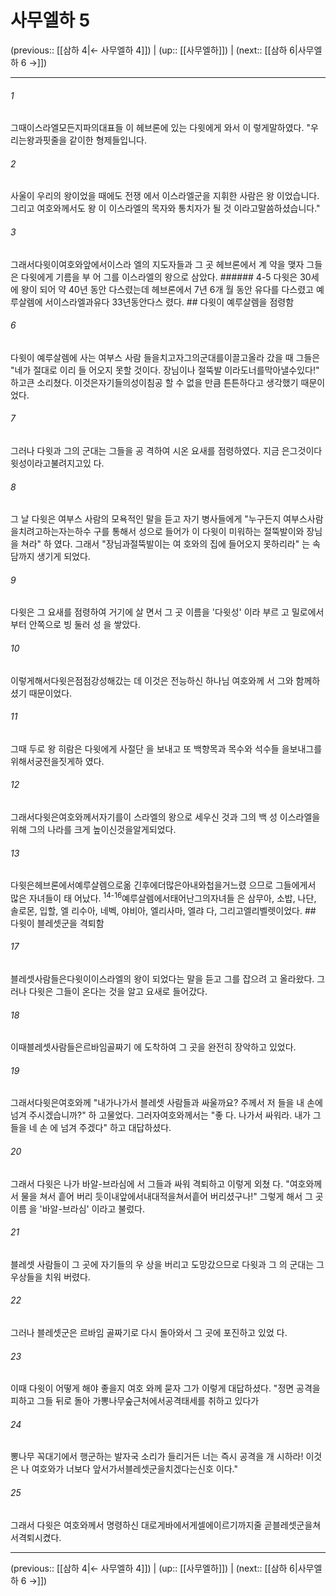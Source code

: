 # 사무엘하 5

(previous:: [[삼하 4|← 사무엘하 4]]) | (up:: [[사무엘하]]) | (next:: [[삼하 6|사무엘하 6 →]])

***




###### 1 

그때이스라엘모든지파의대표들 이 헤브론에 있는 다윗에게 와서 이 렇게말하였다. "우리는왕과핏줄을 같이한 형제들입니다. 



###### 2 

사울이 우리의 왕이었을 때에도 전쟁 에서 이스라엘군을 지휘한 사람은 왕 이었습니다. 그리고 여호와께서도 왕 이 이스라엘의 목자와 통치자가 될 것 이라고말씀하셨습니다." 



###### 3 

그래서다윗이여호와앞에서이스라 엘의 지도자들과 그 곳 헤브론에서 계 약을 맺자 그들은 다윗에게 기름을 부 어 그를 이스라엘의 왕으로 삼았다. ###### 4-5 다윗은 30세에 왕이 되어 약 40년 동안 다스렸는데 헤브론에서 7년 6개 월 동안 유다를 다스렸고 예루살렘에 서이스라엘과유다 33년동안다스 렸다. ## 다윗이 예루살렘을 점령함 



###### 6 

다윗이 예루살렘에 사는 여부스 사람 들을치고자그의군대를이끌고올라 갔을 때 그들은 "네가 절대로 이리 들 어오지 못할 것이다. 장님이나 절뚝발 이라도너를막아낼수있다!" 하고큰 소리쳤다. 이것은자기들의성이침공 할 수 없을 만큼 튼튼하다고 생각했기 때문이었다. 



###### 7 

그러나 다윗과 그의 군대는 그들을 공 격하여 시온 요새를 점령하였다. 지금 은그것이다윗성이라고불려지고있 다. 



###### 8 

그 날 다윗은 여부스 사람의 모욕적인 말을 듣고 자기 병사들에게 "누구든지 여부스사람을치려고하는자는하수 구를 통해서 성으로 들어가 이 다윗이 미워하는 절뚝발이와 장님을 쳐라" 하 였다. 그래서 "장님과절뚝발이는 여 호와의 집에 들어오지 못하리라" 는 속 담까지 생기게 되었다. 



###### 9 

다윗은 그 요새를 점령하여 거기에 살 면서 그 곳 이름을 '다윗성' 이라 부르 고 밀로에서부터 안쪽으로 빙 둘러 성 을 쌓았다. 



###### 10 

이렇게해서다윗은점점강성해갔는 데 이것은 전능하신 하나님 여호와께 서 그와 함께하셨기 때문이었다. 



###### 11 

그때 두로 왕 히람은 다윗에게 사절단 을 보내고 또 백향목과 목수와 석수들 을보내그를위해서궁전을짓게하 였다. 



###### 12 

그래서다윗은여호와께서자기를이 스라엘의 왕으로 세우신 것과 그의 백 성 이스라엘을 위해 그의 나라를 크게 높이신것을알게되었다. 



###### 13 

다윗은헤브론에서예루살렘으로옮 긴후에더많은아내와첩을거느렸 으므로 그들에게서 많은 자녀들이 태 어났다. <sup class="versenum">14-16</sup>예루살렘에서태어난그의자녀들 은 삼무아, 소밥, 나단, 솔로몬, 입할, 엘 리수아, 네벡, 야비아, 엘리사마, 엘랴 다, 그리고엘리벨렛이었다. ## 다윗이 블레셋군을 격퇴함 



###### 17 

블레셋사람들은다윗이이스라엘의 왕이 되었다는 말을 듣고 그를 잡으려 고 올라왔다. 그러나 다윗은 그들이 온다는 것을 알고 요새로 들어갔다. 



###### 18 

이때블레셋사람들은르바임골짜기 에 도착하여 그 곳을 완전히 장악하고 있었다. 



###### 19 

그래서다윗은여호와께 "내가나가서 블레셋 사람들과 싸울까요? 주께서 저 들을 내 손에 넘겨 주시겠습니까?" 하 고물었다. 그러자여호와께서는 "좋 다. 나가서 싸워라. 내가 그들을 네 손 에 넘겨 주겠다" 하고 대답하셨다. 



###### 20 

그래서 다윗은 나가 바알-브라심에 서 그들과 싸워 격퇴하고 이렇게 외쳤 다. "여호와께서 물을 쳐서 흩어 버리 듯이내앞에서내대적을쳐서흩어 버리셨구나!" 그렇게 해서 그 곳 이름 을 '바알-브라심' 이라고 불렀다. 



###### 21 

블레셋 사람들이 그 곳에 자기들의 우 상을 버리고 도망갔으므로 다윗과 그 의 군대는 그 우상들을 치워 버렸다. 



###### 22 

그러나 블레셋군은 르바임 골짜기로 다시 돌아와서 그 곳에 포진하고 있었 다. 



###### 23 

이때 다윗이 어떻게 해야 좋을지 여호 와께 묻자 그가 이렇게 대답하셨다. "정면 공격을 피하고 그들 뒤로 돌아 가뽕나무숲근처에서공격태세를 취하고 있다가 



###### 24 

뽕나무 꼭대기에서 행군하는 발자국 소리가 들리거든 너는 즉시 공격을 개 시하라! 이것은 나 여호와가 너보다 앞서가서블레셋군을치겠다는신호 이다." 



###### 25 

그래서 다윗은 여호와께서 명령하신 대로게바에서게셀에이르기까지줄 곧블레셋군을쳐서격퇴시켰다.

***

(previous:: [[삼하 4|← 사무엘하 4]]) | (up:: [[사무엘하]]) | (next:: [[삼하 6|사무엘하 6 →]])
